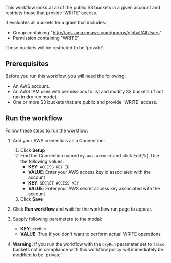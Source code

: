 This workflow looks at all of the public S3 buckets in a given account and restricts those that provide 'WRITE' access. 

It evaluates all buckets for a grant that includes:
- Group containing "http://acs.amazonaws.com/groups/global/AllUsers"  
- Permission containing "WRITE" 

These buckets will be restricted to be 'private'. 

## Prerequisites

Before you run this workflow, you will need the following:
- An AWS account.
- An AWS IAM user with permissions to list and modify S3 buckets (if not
  run in dry run mode).
- One or more S3 buckets that are public and provide 'WRITE' access.

## Run the workflow

Follow these steps to run the workflow:
1. Add your AWS credentials as a Connection:
   1. Click **Setup** 
   2. Find the Connection named `my-aws-account` and click Edit(✎). Use the following values:
      - **KEY**: `ACCESS KEY ID`
      - **VALUE**: Enter your AWS access key id associated with the account
      - **KEY**: `SECRET ACCESS KEY`
      - **VALUE**: Enter your AWS secret access key associated with the account
   3. Click **Save**
      
2. Click **Run workflow** and wait for the workflow run page to appear.
3. Supply following parameters to the modal:
   - **KEY**: `dryRun`
   - **VALUE**: True if you don't want to perform actual WRITE operations

4. **Warning:** If you run the workflow with the `dryRun` parameter set to
   `false`, buckets not in compliance with this workflow policy will
   immediately be modified to be 'private'.

